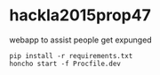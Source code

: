 # hackla2015prop47
webapp to assist people get expunged

```
pip install -r requirements.txt
honcho start -f Procfile.dev
```
